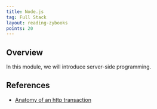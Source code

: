 ```yaml
---
title: Node.js
tag: Full Stack
layout: reading-zybooks
points: 20
---
```


## Overview

In this module, we will introduce server-side programming.

## References

- [Anatomy of an http transaction](https://nodejs.org/en/docs/guides/anatomy-of-an-http-transaction/)